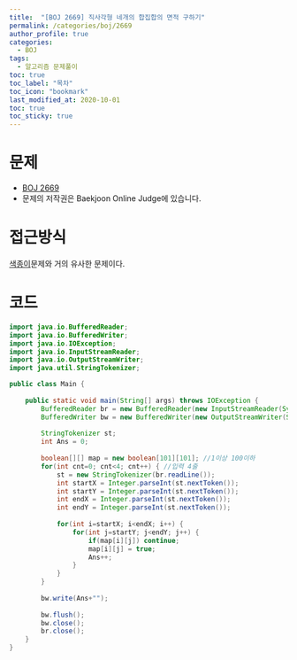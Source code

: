 ```yaml
---
title:  "[BOJ 2669] 직사각형 네개의 합집합의 면적 구하기"
permalink: /categories/boj/2669
author_profile: true
categories:
  - BOJ
tags:
  - 알고리즘 문제풀이
toc: true
toc_label: "목차"
toc_icon: "bookmark"
last_modified_at: 2020-10-01
toc: true
toc_sticky: true
---
```

# 문제
* [BOJ 2669](https://www.acmicpc.net/problem/2669)
* 문제의 저작권은 Baekjoon Online Judge에 있습니다.  

# 접근방식 
[색종이](https://dovvn.github.io/categories/boj/2563)문제와 거의 유사한 문제이다.  

# 코드
```java
import java.io.BufferedReader;
import java.io.BufferedWriter;
import java.io.IOException;
import java.io.InputStreamReader;
import java.io.OutputStreamWriter;
import java.util.StringTokenizer;

public class Main {
	
	public static void main(String[] args) throws IOException {
		BufferedReader br = new BufferedReader(new InputStreamReader(System.in));
		BufferedWriter bw = new BufferedWriter(new OutputStreamWriter(System.out));
		
		StringTokenizer st;
		int Ans = 0;
		
		boolean[][] map = new boolean[101][101]; //1이상 100이하
		for(int cnt=0; cnt<4; cnt++) { //입력 4줄
			st = new StringTokenizer(br.readLine());
			int startX = Integer.parseInt(st.nextToken());
			int startY = Integer.parseInt(st.nextToken());
			int endX = Integer.parseInt(st.nextToken());
			int endY = Integer.parseInt(st.nextToken());
			
			for(int i=startX; i<endX; i++) {
				for(int j=startY; j<endY; j++) {
					if(map[i][j]) continue;
					map[i][j] = true;
					Ans++;
				}
			}
		}
		
		bw.write(Ans+"");
		
		bw.flush();
		bw.close();
		br.close();
	}
}
```